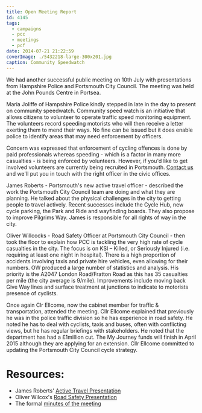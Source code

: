 ```yaml
---
title: Open Meeting Report
id: 4145
tags:
  - campaigns
  - pcc
  - meetings
  - pcf
date: 2014-07-21 21:22:59
coverImage: ./5432218-large-300x201.jpg
caption: Community Speedwatch
---
```


We had another successful public meeting on 10th July with presentations from Hampshire Police and Portsmouth City Council. The meeting was held at the John Pounds Centre in Portsea.

Maria Joliffe of Hampshire Police kindly stepped in late in the day to present on community speedwatch. Community speed watch is an initiative that allows citizens to volunteer to operate traffic speed monitoring equipment. The volunteers record speeding motorists who will then receive a letter exerting them to mend their ways. No fine can be issued but it does enable police to identify areas that may need enforcement by officers.

Concern was expressed that enforcement of cycling offences is done by paid professionals whereas speeding - which is a factor in many more casualties - is being enforced by volunteers. However, if you'd like to get involved volunteers are currently being recruited in Portsmouth. [Contact us](/contact/) and we'll put you in touch with the right officer in the civic offices.

James Roberts - Portsmouth's new active travel officer - described the work the Portsmouth City Council team are doing and what they are planning. He talked about the physical challenges in the city to getting people to travel actively. Recent successes include the Cycle Hub, new cycle parking, the Park and Ride and wayfinding boards. They also propose to improve Pilgrims Way. James is responsible for all rights of way in the city.

Oliver Willcocks - Road Safety Officer at Portsmouth City Council - then took the floor to explain how PCC is tackling the very high rate of cycle casualties in the city. The focus is on KSI – Killed, or Seriously Injured (i.e. requiring at least one night in hospital). There is a high proportion of accidents involving taxis and private hire vehicles, even allowing for their numbers. OW produced a large number of statistics and analysis. His priority is the A2047 London Road/Fratton Road as this has 35 casualties per mile (the city average is 9/mile). Improvements include moving back Give Way lines and surface treatment at junctions to indicate to motorists presence of cyclists.

Once again Clr Ellcome, now the cabinet member for traffic & transportation, attended the meeting. Cllr Ellcome explained that previously he was in the police traffic division so he has experience in road safety. He noted he has to deal with cyclists, taxis and buses, often with conflicting views, but he has regular briefings with stakeholders. He noted that the department has had a £1million cut. The My Journey funds will finish in April 2015 although they are applying for an extension. Cllr Ellcome committed to updating the Portsmouth City Council cycle strategy.

# Resources:
* James Roberts' [Active Travel Presentation](/public/assets/docs/Active-Travel-Presentation-FINAL.pdf)
* Oliver Wilcox's [Road Safety Presentation](/public/assets/docs/PCC-Road-Safety-Cycle-Forum-10-07-14.pdf)
* The formal [minutes of the meeting](/public/assets/docs/PCF-Open-Meeting-10-July14.pdf)
